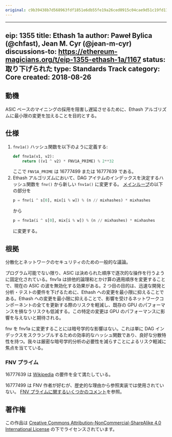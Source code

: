```yaml
---
original: c9b39438b7d568963fdf1851e6db55fe19a26ced0915c04cae9d51c19fd11fe8
---
```


---
eip: 1355
title: Ethash 1a
author: Paweł Bylica (@chfast), Jean M. Cyr (@jean-m-cyr)
discussions-to: https://ethereum-magicians.org/t/eip-1355-ethash-1a/1167
status: 取り下げられた
type: Standards Track
category: Core
created: 2018-08-26
---

## 動機

ASIC ベースのマイニングの採用を阻害し遅延させるために、Ethash アルゴリズムに最小限の変更を加えることを目的とする。

## 仕様

1. `fnv1a()` ハッシュ関数を以下のように定義する:
   ```python
   def fnv1a(v1, v2):
       return ((v1 ^ v2) * FNV1A_PRIME) % 2**32
   ```
   ここで `FNV1A_PRIME` は 16777499 または 16777639 である。
2. Ethash アルゴリズムにおいて、DAG アイテムのインデックスを決定するハッシュ関数を `fnv()` から新しい `fnv1a()` に変更する。
   [メインループ](https://github.com/ethereum/wiki/wiki/Ethash#main-loop)の以下の部分を
   ```python
   p = fnv(i ^ s[0], mix[i % w]) % (n // mixhashes) * mixhashes
   ```
   から
   ```python
   p = fnv1a(i ^ s[0], mix[i % w]) % (n // mixhashes) * mixhashes
   ```
   に変更する。

## 根拠

分散化とネットワークのセキュリティのための一般的な議論。

プログラム可能でない限り、ASIC は決められた順序で逐次的な操作を行うように固定化されている。fnv1a は排他的論理和とかけ算の適用順序を変更することで、現在の ASIC の波を無効化する効果がある。2 つ目の目的は、迅速な開発と分析・テストの要件を下げるために、Ethash への変更を最小限に抑えることである。Ethash への変更を最小限に抑えることで、影響を受けるネットワークコンポーネントの全てを更新する際のリスクを軽減し、既存の GPU のパフォーマンスを損なうリスクも低減する。この特定の変更は GPU のパフォーマンスに影響を与えないと期待される。

fnv を fnv1a に変更することには暗号学的な影響はない。これは単に DAG インデックスをスクランブルするための効率的なハッシュ関数であり、良好な分散特性を持つ。我々は厳密な暗号学的分析の必要性を減らすことによるリスク軽減に焦点を当てている。

### FNV プライム

16777639 は [Wikipedia](https://en.wikipedia.org/wiki/Fowler%E2%80%93Noll%E2%80%93Vo_hash_function#FNV_prime) の要件を全て満たしている。

16777499 は FNV 作者が好むが、歴史的な理由から参照実装では使用されていない。
[FNV プライムに関するいくつかのコメント](http://www.isthe.com/chongo/tech/comp/fnv/index.html#fnv-prime)を参照。

## 著作権

この作品は [Creative Commons Attribution-NonCommercial-ShareAlike 4.0 International License](https://creativecommons.org/licenses/by-nc-sa/4.0/) の下でライセンスされています。